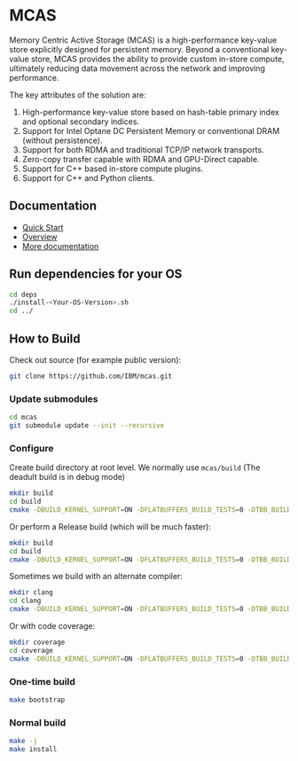 # MCAS

Memory Centric Active Storage (MCAS) is a high-performance key-value store
explicitly designed for persistent memory.  Beyond a conventional
key-value store, MCAS provides the ability to provide custom in-store
compute, ultimately reducing data movement across the network and
improving performance.

The key attributes of the solution are:

1. High-performance key-value store based on hash-table primary index and optional secondary indices.
2. Support for Intel Optane DC Persistent Memory or conventional DRAM (without persistence).
3. Support for both RDMA and traditional TCP/IP network transports.
4. Zero-copy transfer capable with RDMA and GPU-Direct capable.
5. Support for C++ based in-store compute plugins.
6. Support for C++ and Python clients. 

## Documentation

* [Quick Start](./info/quick_start.md)
* [Overview](./info/MCAS_overview.md)
* [More documentation](./info/index.md)


## Run dependencies for your OS 

``` bash
cd deps
./install-<Your-OS-Version>.sh
cd ../
``` 

## How to Build

Check out source (for example public version):

``` bash
git clone https://github.com/IBM/mcas.git
```

### Update submodules
```bash
cd mcas
git submodule update --init --recursive
```

### Configure

Create build directory at root level.  We normally use `mcas/build` (The deadult build is in debug mode)

```bash
mkdir build
cd build
cmake -DBUILD_KERNEL_SUPPORT=ON -DFLATBUFFERS_BUILD_TESTS=0 -DTBB_BUILD_TESTS=0 -DBUILD_PYTHON_SUPPORT=1 -DCMAKE_BUILD_TYPE=Debug -DCMAKE_INSTALL_PREFIX:PATH=`pwd`/dist ..
```

Or perform a Release build (which will be much faster):

```bash
mkdir build
cd build
cmake -DBUILD_KERNEL_SUPPORT=ON -DFLATBUFFERS_BUILD_TESTS=0 -DTBB_BUILD_TESTS=0 -DBUILD_PYTHON_SUPPORT=1 -DCMAKE_BUILD_TYPE=Release -DCMAKE_INSTALL_PREFIX:PATH=`pwd`/dist ..
```

Sometimes we build with an alternate compiler:

```bash
mkdir clang
cd clang
cmake -DBUILD_KERNEL_SUPPORT=ON -DFLATBUFFERS_BUILD_TESTS=0 -DTBB_BUILD_TESTS=0 -DBUILD_PYTHON_SUPPORT=1 -DCMAKE_BUILD_TYPE=Debug -DCMAKE_CXX_COMPILER=clang++ -DCMAKE_INSTALL_PREFIX:PATH=`pwd`/dist ..
```

Or with code coverage:

```bash
mkdir coverage
cd coverage
cmake -DBUILD_KERNEL_SUPPORT=ON -DFLATBUFFERS_BUILD_TESTS=0 -DTBB_BUILD_TESTS=0 -DBUILD_PYTHON_SUPPORT=1 -DCMAKE_BUILD_TYPE=Debug -DCODE_COVERAGE=1 -DCMAKE_INSTALL_PREFIX:PATH=`pwd`/dist ..
```

### One-time build
```bash
make bootstrap
```

### Normal build
```bash
make -j
make install 
```


